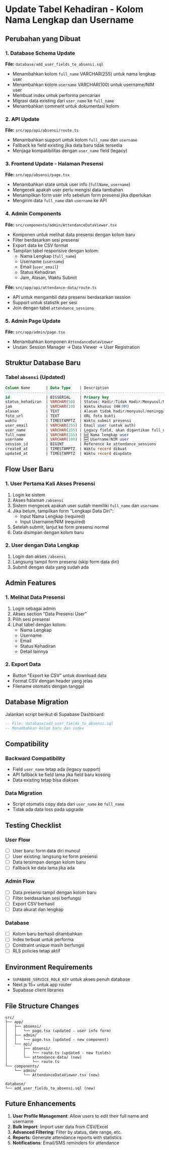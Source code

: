 # Update Tabel Kehadiran - Kolom Nama Lengkap dan Username

## Perubahan yang Dibuat

### 1. Database Schema Update
**File:** `database/add_user_fields_to_absensi.sql`
- Menambahkan kolom `full_name` VARCHAR(255) untuk nama lengkap user
- Menambahkan kolom `username` VARCHAR(100) untuk username/NIM user
- Membuat index untuk performa pencarian
- Migrasi data existing dari `user_name` ke `full_name`
- Menambahkan comment untuk dokumentasi kolom

### 2. API Update
**File:** `src/app/api/absensi/route.ts`
- Menambahkan support untuk kolom `full_name` dan `username`
- Fallback ke field existing jika data baru tidak tersedia
- Menjaga kompatibilitas dengan `user_name` field (legacy)

### 3. Frontend Update - Halaman Presensi
**File:** `src/app/absensi/page.tsx`
- Menambahkan state untuk user info (`fullName`, `username`)
- Mengecek apakah user perlu mengisi data tambahan
- Menampilkan form user info sebelum form presensi jika diperlukan
- Mengirim data `full_name` dan `username` ke API

### 4. Admin Components
**File:** `src/components/admin/AttendanceDataViewer.tsx`
- Komponen untuk melihat data presensi dengan kolom baru
- Filter berdasarkan sesi presensi
- Export data ke CSV format
- Tampilan tabel responsive dengan kolom:
  - Nama Lengkap (`full_name`)
  - Username (`username`)
  - Email (`user_email`)
  - Status Kehadiran
  - Jam, Alasan, Waktu Submit

**File:** `src/app/api/attendance-data/route.ts`
- API untuk mengambil data presensi berdasarkan session
- Support untuk statistik per sesi
- Join dengan tabel `attendance_sessions`

### 5. Admin Page Update
**File:** `src/app/admin/page.tsx`
- Menambahkan komponen `AttendanceDataViewer`
- Urutan: Session Manager → Data Viewer → User Registration

## Struktur Database Baru

### Tabel `absensi` (Updated)
```sql
Column Name       | Data Type    | Description
------------------|--------------|------------------------------------------
id                | BIGSERIAL    | Primary key
status_kehadiran  | VARCHAR(50)  | Status: Hadir/Tidak Hadir/Menyusul/Meninggalkan
jam               | VARCHAR(10)  | Waktu khusus (HH:MM)
alasan            | TEXT         | Alasan tidak hadir/menyusul/meninggalkan
foto_url          | TEXT         | URL foto bukti
waktu             | TIMESTAMPTZ  | Waktu submit presensi
user_email        | VARCHAR(255) | Email user (untuk auth)
user_name         | VARCHAR(255) | Legacy field, akan digantikan full_name
full_name         | VARCHAR(255) | 🆕 Nama lengkap user
username          | VARCHAR(100) | 🆕 Username/NIM user
session_id        | BIGINT       | Reference ke attendance_sessions
created_at        | TIMESTAMPTZ  | Waktu record dibuat
updated_at        | TIMESTAMPTZ  | Waktu record diupdate
```

## Flow User Baru

### 1. User Pertama Kali Akses Presensi
1. Login ke sistem
2. Akses halaman `/absensi`
3. Sistem mengecek apakah user sudah memiliki `full_name` dan `username`
4. Jika belum, tampilkan form "Lengkapi Data Diri":
   - Input Nama Lengkap (required)
   - Input Username/NIM (required)
5. Setelah submit, lanjut ke form presensi normal
6. Data disimpan dengan kolom baru

### 2. User dengan Data Lengkap
1. Login dan akses `/absensi`
2. Langsung tampil form presensi (skip form data diri)
3. Submit dengan data yang sudah ada

## Admin Features

### 1. Melihat Data Presensi
1. Login sebagai admin
2. Akses section "Data Presensi User"
3. Pilih sesi presensi
4. Lihat tabel dengan kolom:
   - Nama Lengkap
   - Username
   - Email
   - Status Kehadiran
   - Detail lainnya

### 2. Export Data
- Button "Export ke CSV" untuk download data
- Format CSV dengan header yang jelas
- Filename otomatis dengan tanggal

## Database Migration

Jalankan script berikut di Supabase Dashboard:

```sql
-- File: database/add_user_fields_to_absensi.sql
-- Menambahkan kolom baru dan index
```

## Compatibility

### Backward Compatibility
- Field `user_name` tetap ada (legacy support)
- API fallback ke field lama jika field baru kosong
- Data existing tetap bisa diakses

### Data Migration
- Script otomatis copy data dari `user_name` ke `full_name`
- Tidak ada data loss pada upgrade

## Testing Checklist

### User Flow
- [ ] User baru: form data diri muncul
- [ ] User existing: langsung ke form presensi  
- [ ] Data tersimpan dengan kolom baru
- [ ] Fallback ke data lama jika ada

### Admin Flow
- [ ] Data presensi tampil dengan kolom baru
- [ ] Filter berdasarkan sesi berfungsi
- [ ] Export CSV berhasil
- [ ] Data akurat dan lengkap

### Database
- [ ] Kolom baru berhasil ditambahkan
- [ ] Index terbuat untuk performa
- [ ] Constraint unique masih berfungsi
- [ ] RLS policies tetap aktif

## Environment Requirements

- `SUPABASE_SERVICE_ROLE_KEY` untuk akses penuh database
- Next.js 15+ untuk app router
- Supabase client libraries

## File Structure Changes

```
src/
├── app/
│   ├── absensi/
│   │   └── page.tsx (updated - user info form)
│   ├── admin/
│   │   └── page.tsx (updated - new component)
│   └── api/
│       ├── absensi/
│       │   └── route.ts (updated - new fields)
│       └── attendance-data/ (new)
│           └── route.ts
└── components/
    └── admin/
        └── AttendanceDataViewer.tsx (new)

database/
└── add_user_fields_to_absensi.sql (new)
```

## Future Enhancements

1. **User Profile Management**: Allow users to edit their full name and username
2. **Bulk Import**: Import user data from CSV/Excel
3. **Advanced Filtering**: Filter by status, date range, etc.
4. **Reports**: Generate attendance reports with statistics
5. **Notifications**: Email/SMS reminders for attendance
